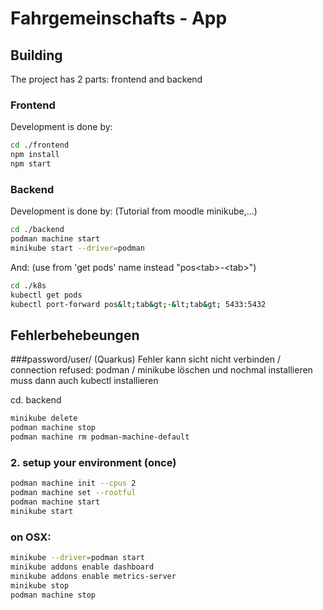 # Fahrgemeinschafts - App

## Building

The project has 2 parts: frontend and backend

### Frontend

Development is done by: 
```bash
cd ./frontend
npm install
npm start
```

### Backend

Development is done by: 
(Tutorial from moodle minikube,...)
```bash
cd ./backend
podman machine start  
minikube start --driver=podman
```

And:
(use from 'get pods' name instead "pos&lt;tab&gt;-&lt;tab&gt;")
```bash
cd ./k8s
kubectl get pods
kubectl port-forward pos&lt;tab&gt;-&lt;tab&gt; 5433:5432
```

## Fehlerbehebeungen 

###password/user/ (Quarkus) Fehler kann sicht nicht verbinden / connection refused:
podman / minikube löschen und nochmal installieren
muss dann auch kubectl installieren


cd. backend
```bash
minikube delete
podman machine stop
podman machine rm podman-machine-default
```
### 2. setup your environment (once)
```bash
podman machine init --cpus 2
podman machine set --rootful
podman machine start
minikube start
```
### on OSX:

```bash
minikube --driver=podman start
minikube addons enable dashboard
minikube addons enable metrics-server
minikube stop
podman machine stop
```

